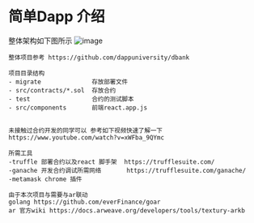 # 简单Dapp 介绍
整体架构如下图所示
![image](https://user-images.githubusercontent.com/10647224/153217343-324e5d41-6878-4b63-90f6-ef5c2848cded.png)

```
整体项目参考 https://github.com/dappuniversity/dbank

项目目录结构
- migrate              存放部署文件
- src/contracts/*.sol  存放合约
- test                 合约的测试脚本
- src/components       前端react.app.js


未接触过合约开发的同学可以 参考如下视频快速了解一下
https://www.youtube.com/watch?v=xWFba_9QYmc

所需工具
-truffle 部署合约以及react 脚手架  https://trufflesuite.com/
-ganache 开发合约调试所需网络       https://trufflesuite.com/ganache/  
-metamask chrome 插件

由于本次项目与需要与ar联动 
golang https://github.com/everFinance/goar
ar 官方wiki https://docs.arweave.org/developers/tools/textury-arkb
```

